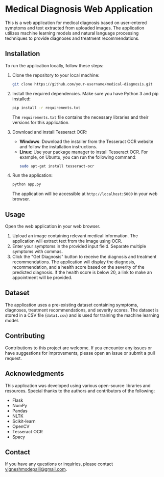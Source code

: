 # Medical Diagnosis Web Application

This is a web application for medical diagnosis based on user-entered symptoms and text extracted from uploaded images. The application utilizes machine learning models and natural language processing techniques to provide diagnoses and treatment recommendations.

## Installation

To run the application locally, follow these steps:

1. Clone the repository to your local machine:
   ```bash
   git clone https://github.com/your-username/medical-diagnosis.git
   ```
   
2. Install the required dependencies. Make sure you have Python 3 and pip installed:
   ```bash
   pip install -r requirements.txt
   ```
   The `requirements.txt` file contains the necessary libraries and their versions for this application.
   
4. Download and install Tesseract OCR:
   - **Windows**: Download the installer from the Tesseract OCR website and follow the installation instructions.
   - **Linux**: Use your package manager to install Tesseract OCR. For example, on Ubuntu, you can run the following command:
     ```bash
     sudo apt-get install tesseract-ocr
       ```

5. Run the application:
   ```bash
   python app.py
   ```
   The application will be accessible at `http://localhost:5000` in your web browser.

## Usage
Open the web application in your web browser.
1. Upload an image containing relevant medical information. The application will extract text from the image using OCR.
2. Enter your symptoms in the provided input field. Separate multiple symptoms with commas.
3. Click the "Get Diagnosis" button to receive the diagnosis and treatment recommendations.
The application will display the diagnosis, recommendation, and a health score based on the severity of the predicted diagnosis. If the health score is below 20, a link to make an appointment will be provided.

## Dataset
The application uses a pre-existing dataset containing symptoms, diagnoses, treatment recommendations, and severity scores. The dataset is stored in a CSV file (`data1.csv`) and is used for training the machine learning model.

## Contributing
Contributions to this project are welcome. If you encounter any issues or have suggestions for improvements, please open an issue or submit a pull request.

## Acknowledgments
This application was developed using various open-source libraries and resources. Special thanks to the authors and contributors of the following:
- Flask
- NumPy
- Pandas
- NLTK
- Scikit-learn
- OpenCV
- Tesseract OCR
- Spacy

## Contact
If you have any questions or inquiries, please contact vigneshmodepalli@gmail.com.
